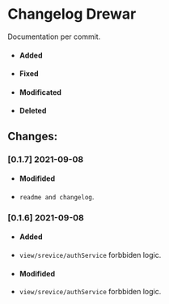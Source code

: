 # Changelog Drewar

Documentation per commit.

- #### Added
- #### Fixed
- #### Modificated
- #### Deleted

## Changes:

### [0.1.7] 2021-09-08
- #### Modifided
- `readme and changelog`.


### [0.1.6] 2021-09-08
- #### Added
- `view/srevice/authService` forbbiden logic.

- #### Modifided
- `view/srevice/authService` forbbiden logic.
